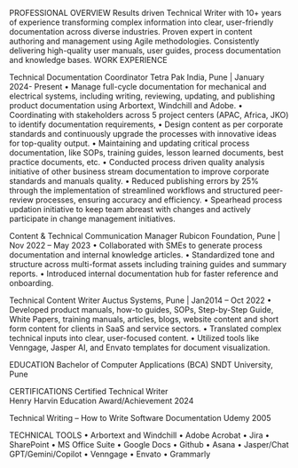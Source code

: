 PROFESSIONAL OVERVIEW
Results driven Technical Writer with 10+ years of experience transforming complex information into clear, user-friendly documentation across diverse industries. Proven expert in content authoring and management using Agile methodologies. Consistently delivering high-quality user manuals, user guides, process documentation and knowledge bases.
WORK EXPERIENCE

Technical Documentation Coordinator
Tetra Pak India, Pune | January 2024- Present
•	Manage full-cycle documentation for mechanical and electrical systems, including writing, reviewing, updating, and publishing product documentation using Arbortext, Windchill and Adobe.
•	Coordinating with stakeholders across 5 project centers (APAC, Africa, JKO) to identify documentation requirements, 
•	Design content as per corporate standards and continuously upgrade the processes with innovative ideas for top-quality output.
•	Maintaining and updating critical process documentation, like SOPs, training guides, lesson learned documents, best practice documents, etc.
•	Conducted process driven quality analysis initiative of other business stream documentation to improve corporate standards and manuals quality. 
•	Reduced publishing errors by 25% through the implementation of streamlined workflows and structured peer-review processes, ensuring accuracy and efficiency.
•	Spearhead process updation initiative to keep team abreast with changes and actively participate in change management initiatives. 

Content & Technical Communication Manager
Rubicon Foundation, Pune | Nov 2022 – May 2023
•	Collaborated with SMEs to generate process documentation and internal knowledge articles.
•	Standardized tone and structure across multi-format assets including training guides and summary reports.
•	Introduced internal documentation hub for faster reference and onboarding.

Technical Content Writer
Auctus Systems, Pune | Jan2014 – Oct 2022
•	Developed product manuals, how-to guides, SOPs, Step-by-Step Guide, White Papers, training manuals, articles, blogs, website content and short form content for clients in SaaS and service sectors.
•	Translated complex technical inputs into clear, user-focused content.
•	Utilized tools like Venngage, Jasper AI, and Envato templates for document visualization.

EDUCATION
Bachelor of Computer Applications (BCA)
SNDT University, Pune

CERTIFICATIONS
Certified Technical Writer  
Henry Harvin Education
Award/Achievement
2024

Technical Writing – How to Write Software Documentation
Udemy
2005

TECHNICAL TOOLS
•	Arbortext and Windchill
•	Adobe Acrobat
•	Jira
•	SharePoint
•	MS Office Suite
•	Google Docs
•	Github
•	Asana
•	Jasper/Chat GPT/Gemini/Copilot
•	Venngage
•	Envato
•	Grammarly



